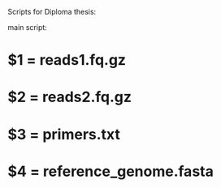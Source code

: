 Scripts for Diploma thesis:

main script:
# $1 = reads1.fq.gz
# $2 = reads2.fq.gz
# $3 = primers.txt
# $4 = reference_genome.fasta
